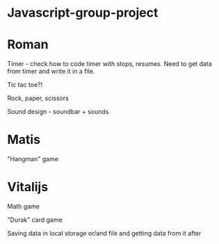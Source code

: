 # Javascript-group-project



# Roman
Timer - check how to code timer with stops, resumes. Need to get data from timer and write it in a file.

Tic tac toe?!

Rock, paper, scissors

Sound design - soundbar + sounds

# Matis

"Hangman" game

# Vitalijs

Math game

"Durak" card game

Saving data in local storage or/and file and getting data from it after
